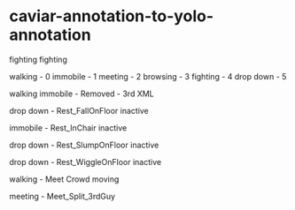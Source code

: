 # caviar-annotation-to-yolo-annotation
<grouplist>
<context evaluation="1.0">fighting</context>
<situation evaluation="1.0">fighting</situation>


walking - 0
immobile - 1
meeting - 2
browsing - 3
fighting - 4
drop down - 5

<context evaluation="1.0">walking</context>
<context evaluation="1.0">immobile</context> - Removed - 3rd XML

<context evaluation="1.0">drop down</context> - Rest_FallOnFloor
<situation evaluation="1.0">inactive</situation>

<context evaluation="1.0">immobile</context> - Rest_InChair
<situation evaluation="1.0">inactive</situation>

<context evaluation="1.0">drop down</context> - Rest_SlumpOnFloor
<situation evaluation="1.0">inactive</situation>

<context evaluation="1.0">drop down</context> - Rest_WiggleOnFloor
<situation evaluation="1.0">inactive</situation>



<context evaluation="1.0">walking</context> - Meet Crowd
<situation evaluation="1.0">moving</situation>

<context evaluation="1.0">meeting</context> - Meet_Split_3rdGuy




